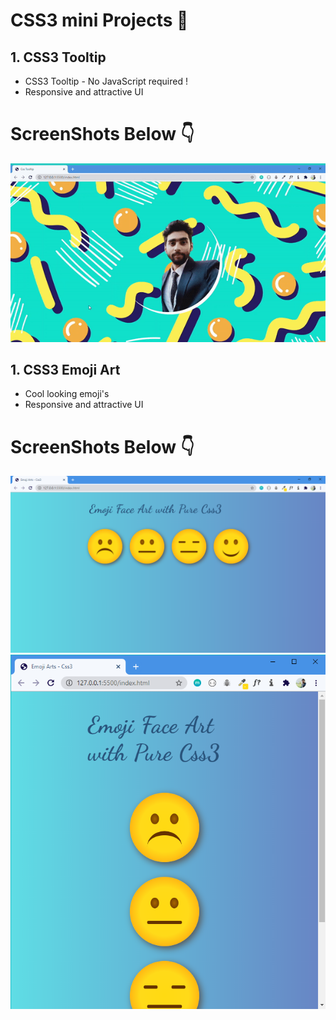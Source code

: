 # CSS3 mini Projects 🌱

## 1. CSS3 Tooltip
- CSS3 Tooltip - No JavaScript required !
- Responsive and attractive UI

# ScreenShots Below 👇

![Screenshot-1](https://github.com/deathook007/CSS3-Mini-Projects/blob/main/CSS3%20Tooltip/Images/Tooltip.gif)

## 1. CSS3 Emoji Art
- Cool looking emoji's
- Responsive and attractive UI

# ScreenShots Below 👇

![Screenshot-1](https://github.com/deathook007/CSS3-Mini-Projects/blob/main/CSS3%20Emoji%20Art/Emoji%20Arts.png)
![Screenshot-1](https://github.com/deathook007/CSS3-Mini-Projects/blob/main/CSS3%20Emoji%20Art/Emoji%20Arts%20-%20Responsibe.png)
